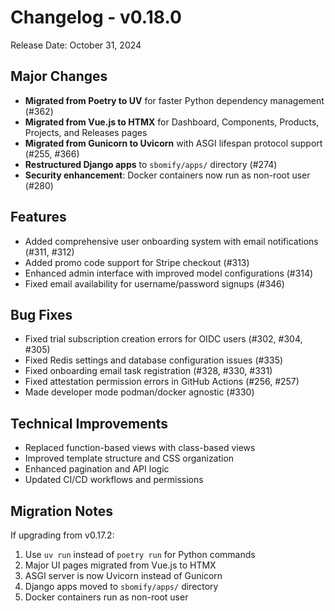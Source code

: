 # Changelog - v0.18.0

Release Date: October 31, 2024

## Major Changes

- **Migrated from Poetry to UV** for faster Python dependency management (#362)
- **Migrated from Vue.js to HTMX** for Dashboard, Components, Products, Projects, and Releases pages
- **Migrated from Gunicorn to Uvicorn** with ASGI lifespan protocol support (#255, #366)
- **Restructured Django apps** to `sbomify/apps/` directory (#274)
- **Security enhancement**: Docker containers now run as non-root user (#280)

## Features

- Added comprehensive user onboarding system with email notifications (#311, #312)
- Added promo code support for Stripe checkout (#313)
- Enhanced admin interface with improved model configurations (#314)
- Fixed email availability for username/password signups (#346)

## Bug Fixes

- Fixed trial subscription creation errors for OIDC users (#302, #304, #305)
- Fixed Redis settings and database configuration issues (#335)
- Fixed onboarding email task registration (#328, #330, #331)
- Fixed attestation permission errors in GitHub Actions (#256, #257)
- Made developer mode podman/docker agnostic (#330)

## Technical Improvements

- Replaced function-based views with class-based views
- Improved template structure and CSS organization
- Enhanced pagination and API logic
- Updated CI/CD workflows and permissions

## Migration Notes

If upgrading from v0.17.2:

1. Use `uv run` instead of `poetry run` for Python commands
2. Major UI pages migrated from Vue.js to HTMX
3. ASGI server is now Uvicorn instead of Gunicorn
4. Django apps moved to `sbomify/apps/` directory
5. Docker containers run as non-root user
